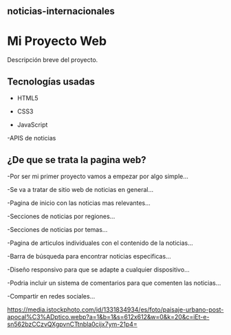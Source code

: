 ## noticias-internacionales

# Mi Proyecto Web
Descripción breve del proyecto.

## Tecnologías usadas
- HTML5

- CSS3

- JavaScript

-APIS de noticias

## ¿De que se trata la pagina web?

-Por ser mi primer proyecto vamos a empezar por algo simple...

-Se va a tratar de sitio web de noticias en general...

-Pagina de inicio con las noticias mas relevantes...

-Secciones de noticias por regiones...

-Secciones de noticias por temas...

-Pagina de articulos individuales con el contenido de la noticias...

-Barra de búsqueda para encontrar noticias especificas...

-Diseño responsivo para que se adapte a cualquier dispositivo...

-Podria incluir un sistema de comentarios para que comenten las noticias...

-Compartir en redes sociales...

https://media.istockphoto.com/id/1331834934/es/foto/paisaje-urbano-post-apocal%C3%ADptico.webp?a=1&b=1&s=612x612&w=0&k=20&c=iEt-e-sn562bzCCzvQXgpvnCTtnbla0cijx7ym-21p4=